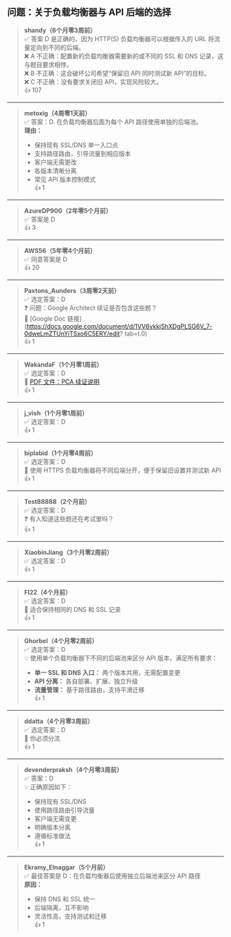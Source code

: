 ## 问题：关于负载均衡器与 API 后端的选择
  
> **shandy（6个月零3周前）**    
> ✅ 答案 D 是正确的，因为 HTTP(S) 负载均衡器可以根据传入的 URL 将流量定向到不同的后端。    
> ❌ A 不正确：配置新的负载均衡器需要新的或不同的 SSL 和 DNS 记录，这与题目要求相悖。    
> ❌ B 不正确：这会破坏公司希望“保留旧 API 同时测试新 API”的目标。    
> ❌ C 不正确：没有要求关闭旧 API，实现风险较大。    
> 👍 107
  
---  
  
> **metoxig（4周零1天前）**    
> ✅ 答案：D. 在负载均衡器后面为每个 API 路径使用单独的后端池。    
> **理由：**    
> - 保持现有 SSL/DNS 单一入口点    
> - 支持路径路由，引导流量到相应版本    
> - 客户端无需更改    
> - 各版本清晰分离    
> - 常见 API 版本控制模式    
> 👍 1
  
---  
  
> **AzureDP900（2年零5个月前）**    
> ✅ 答案是 D    
> 👍 3
  
---  
  
> **AWS56（5年零4个月前）**    
> ✅ 同意答案是 D    
> 👍 20
  
---  
  
> **Paxtons_Aunders（3周零2天前）**    
> ✅ 选定答案：D    
> ❓ 问题：Google Architect 续证是否包含这些题？    
> 🔗 [Google Doc 链接](https://docs.google.com/document/d/1VV6vkkjShXDgPLSG6V_7-0dweLmZTUnYiTSxo6C5ERY/edit?      tab=t.0)    
> 👍 1
  
---  
  
> **WakandaF（1个月零1周前）**    
> ✅ 选定答案：D    
> 🔗 [PDF 文件：PCA 续证说明](https://services.google.com/fh/files/misc/pca_renewal_exam_overview_and_faqs.pdf)    
> 👍 1
  
---  
  
> **j_vish（1个月零1周前）**    
> ✅ 选定答案：D    
> 👍 1
  
---  
  
> **biplabid（1个月零4周前）**    
> ✅ 选定答案：D    
> 💬 使用 HTTPS 负载均衡器将不同后端分开，便于保留旧设置并测试新 API    
> 👍 1
  
---  
  
> **Test88888（2个月前）**    
> ✅ 选定答案：D    
> ❓ 有人知道这些题还在考试里吗？    
> 👍 1
  
---  
  
> **XiaobinJiang（3个月零2周前）**    
> ✅ 选定答案：D    
> 👍 1
  
---  
  
> **FI22（4个月前）**    
> ✅ 选定答案：D    
> 💬 适合保持相同的 DNS 和 SSL 记录    
> 👍 1
  
---  
  
> **Ghorbel（4个月零2周前）**    
> ✅ 选定答案：D    
> 💡 使用单个负载均衡器下不同的后端池来区分 API 版本，满足所有要求：
> - **单一 SSL 和 DNS 入口：** 两个版本共用，无需配置变更    
> - **API 分离：** 各自部署、扩展、独立升级    
> - **流量管理：** 基于路径路由，支持平滑迁移    
> 👍 1
  
---  
  
> **ddatta（4个月零3周前）**    
> ✅ 选定答案：D    
> 💬 你必须分流    
> 👍 1
  
---  
  
> **devenderpraksh（4个月零3周前）**    
> ✅ 答案：D    
> 💡 正确原因如下：    
> - 保持现有 SSL/DNS    
> - 使用路径路由引导流量    
> - 客户端无需变更    
> - 明确版本分离    
> - 遵循标准做法    
> 👍 1
  
---  
  
> **Ekramy_Elnaggar（5个月前）**    
> ✅ 最佳答案是 D：在负载均衡器后使用独立后端池来区分 API 路径    
> **原因：**    
> - 保持 DNS 和 SSL 统一    
> - 后端隔离，互不影响    
> - 灵活性高，支持测试和迁移    
> 👍 1
